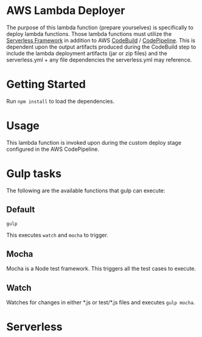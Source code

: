 # AWS Lambda Deployer

The purpose of this lambda function (prepare yourselves) is specifically to deploy lambda functions. Those lambda functions must utilize the
[Serverless Framework](https://serverless.com/framework/docs/ "Serverless Docs") in addition to AWS [CodeBuild](https://aws.amazon.com/documentation/codebuild/) / [CodePipeline](https://aws.amazon.com/documentation/codepipeline/). This is dependent upon the output artifacts produced during the CodeBuild step to include the lambda deployment artifacts (jar or zip files) and the serverless.yml + any file dependencies the serverless.yml may reference.

# Getting Started
Run `npm install` to load the dependencies.

# Usage

This lambda function is invoked upon during the custom deploy stage configured in the AWS CodePipeline.

# Gulp tasks

The following are the available functions that gulp can execute:

## Default

`gulp`

This executes `watch` and `mocha` to trigger.

## Mocha

Mocha is a Node test framework. This triggers all the test cases to execute.


## Watch

Watches for changes in either \*.js or test/\*.js files and executes `gulp mocha`.

# Serverless
